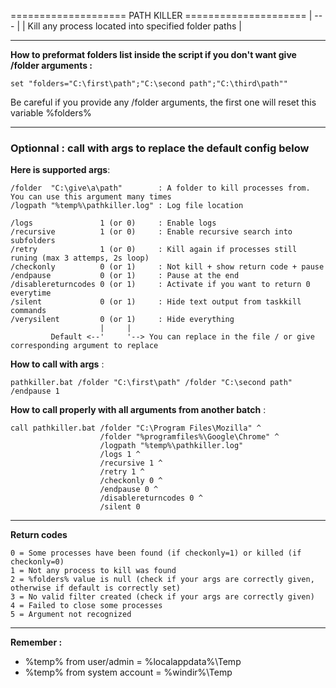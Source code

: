  ====================   PATH KILLER   =====================
|                           ---                            |
|   Kill any process located into specified folder paths   |

--------------------

**How to preformat folders list inside the script if you don't want give /folder arguments :**
```
set "folders="C:\first\path";"C:\second path";"C:\third\path""
```
Be careful if you provide any /folder arguments, the first one will reset this variable %folders%

--------------------

### Optionnal : call with args to replace the default config below

**Here is supported args**:
```
/folder  "C:\give\a\path"        : A folder to kill processes from. You can use this argument many times
/logpath "%temp%\pathkiller.log" : Log file location

/logs               1 (or 0)     : Enable logs
/recursive          1 (or 0)     : Enable recursive search into subfolders
/retry              1 (or 0)     : Kill again if processes still runing (max 3 attemps, 2s loop)
/checkonly          0 (or 1)     : Not kill + show return code + pause
/endpause           0 (or 1)     : Pause at the end
/disablereturncodes 0 (or 1)     : Activate if you want to return 0 everytime
/silent             0 (or 1)     : Hide text output from taskkill commands
/verysilent         0 (or 1)     : Hide everything
                    |     |
         Default <--'     '--> You can replace in the file / or give corresponding argument to replace
```

**How to call with args** : 
```
pathkiller.bat /folder "C:\first\path" /folder "C:\second path" /endpause 1
```

**How to call properly with all arguments from another batch** : 
```
call pathkiller.bat /folder "C:\Program Files\Mozilla" ^
                    /folder "%programfiles%\Google\Chrome" ^
                    /logpath "%temp%\pathkiller.log"
                    /logs 1 ^
                    /recursive 1 ^
                    /retry 1 ^
                    /checkonly 0 ^
                    /endpause 0 ^
                    /disablereturncodes 0 ^
                    /silent 0 
```

--------------------

**Return codes**
```
0 = Some processes have been found (if checkonly=1) or killed (if checkonly=0)
1 = Not any process to kill was found
2 = %folders% value is null (check if your args are correctly given, otherwise if default is correctly set)
3 = No valid filter created (check if your args are correctly given)
4 = Failed to close some processes
5 = Argument not recognized
```

--------------------

**Remember :**
- %temp% from user/admin     = %localappdata%\Temp
- %temp% from system account = %windir%\Temp
